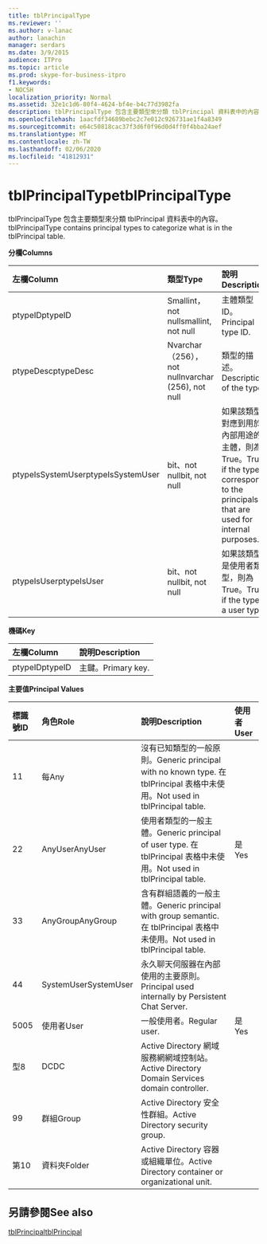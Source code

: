 ```yaml
---
title: tblPrincipalType
ms.reviewer: ''
ms.author: v-lanac
author: lanachin
manager: serdars
ms.date: 3/9/2015
audience: ITPro
ms.topic: article
ms.prod: skype-for-business-itpro
f1.keywords:
- NOCSH
localization_priority: Normal
ms.assetid: 32e1c1d6-80f4-4624-bf4e-b4c77d3982fa
description: tblPrincipalType 包含主要類型來分類 tblPrincipal 資料表中的內容。
ms.openlocfilehash: 1aacfdf34689bebc2c7e012c926731ae1f4a8349
ms.sourcegitcommit: e64c50818cac37f3d6f0f96d0d4ff0f4bba24aef
ms.translationtype: MT
ms.contentlocale: zh-TW
ms.lasthandoff: 02/06/2020
ms.locfileid: "41812931"
---
```

# <a name="tblprincipaltype"></a><span data-ttu-id="b94bb-103">tblPrincipalType</span><span class="sxs-lookup"><span data-stu-id="b94bb-103">tblPrincipalType</span></span>
 
<span data-ttu-id="b94bb-104">tblPrincipalType 包含主要類型來分類 tblPrincipal 資料表中的內容。</span><span class="sxs-lookup"><span data-stu-id="b94bb-104">tblPrincipalType contains principal types to categorize what is in the tblPrincipal table.</span></span>
  
<span data-ttu-id="b94bb-105">**分欄**</span><span class="sxs-lookup"><span data-stu-id="b94bb-105">**Columns**</span></span>

|<span data-ttu-id="b94bb-106">**左欄**</span><span class="sxs-lookup"><span data-stu-id="b94bb-106">**Column**</span></span>|<span data-ttu-id="b94bb-107">**類型**</span><span class="sxs-lookup"><span data-stu-id="b94bb-107">**Type**</span></span>|<span data-ttu-id="b94bb-108">**說明**</span><span class="sxs-lookup"><span data-stu-id="b94bb-108">**Description**</span></span>|
|:-----|:-----|:-----|
|<span data-ttu-id="b94bb-109">ptypeID</span><span class="sxs-lookup"><span data-stu-id="b94bb-109">ptypeID</span></span>  <br/> |<span data-ttu-id="b94bb-110">Smallint，not null</span><span class="sxs-lookup"><span data-stu-id="b94bb-110">smallint, not null</span></span>  <br/> |<span data-ttu-id="b94bb-111">主體類型 ID。</span><span class="sxs-lookup"><span data-stu-id="b94bb-111">Principal type ID.</span></span>  <br/> |
|<span data-ttu-id="b94bb-112">ptypeDesc</span><span class="sxs-lookup"><span data-stu-id="b94bb-112">ptypeDesc</span></span>  <br/> |<span data-ttu-id="b94bb-113">Nvarchar （256），not null</span><span class="sxs-lookup"><span data-stu-id="b94bb-113">nvarchar (256), not null</span></span>  <br/> |<span data-ttu-id="b94bb-114">類型的描述。</span><span class="sxs-lookup"><span data-stu-id="b94bb-114">Description of the type.</span></span>  <br/> |
|<span data-ttu-id="b94bb-115">ptypeIsSystemUser</span><span class="sxs-lookup"><span data-stu-id="b94bb-115">ptypeIsSystemUser</span></span>  <br/> |<span data-ttu-id="b94bb-116">bit、not null</span><span class="sxs-lookup"><span data-stu-id="b94bb-116">bit, not null</span></span>  <br/> |<span data-ttu-id="b94bb-117">如果該類型對應到用於內部用途的主體，則為 True。</span><span class="sxs-lookup"><span data-stu-id="b94bb-117">True if the type corresponds to the principals that are used for internal purposes.</span></span>  <br/> |
|<span data-ttu-id="b94bb-118">ptypeIsUser</span><span class="sxs-lookup"><span data-stu-id="b94bb-118">ptypeIsUser</span></span>  <br/> |<span data-ttu-id="b94bb-119">bit、not null</span><span class="sxs-lookup"><span data-stu-id="b94bb-119">bit, not null</span></span>  <br/> |<span data-ttu-id="b94bb-120">如果該類型是使用者類型，則為 True。</span><span class="sxs-lookup"><span data-stu-id="b94bb-120">True if the type is a user type.</span></span>  <br/> |
   
<span data-ttu-id="b94bb-121">**機碼**</span><span class="sxs-lookup"><span data-stu-id="b94bb-121">**Key**</span></span>

|<span data-ttu-id="b94bb-122">**左欄**</span><span class="sxs-lookup"><span data-stu-id="b94bb-122">**Column**</span></span>|<span data-ttu-id="b94bb-123">**說明**</span><span class="sxs-lookup"><span data-stu-id="b94bb-123">**Description**</span></span>|
|:-----|:-----|
|<span data-ttu-id="b94bb-124">ptypeID</span><span class="sxs-lookup"><span data-stu-id="b94bb-124">ptypeID</span></span>  <br/> |<span data-ttu-id="b94bb-125">主鍵。</span><span class="sxs-lookup"><span data-stu-id="b94bb-125">Primary key.</span></span>  <br/> |
   
<span data-ttu-id="b94bb-126">**主要值**</span><span class="sxs-lookup"><span data-stu-id="b94bb-126">**Principal Values**</span></span>

|<span data-ttu-id="b94bb-127">**標識號**</span><span class="sxs-lookup"><span data-stu-id="b94bb-127">**ID**</span></span>|<span data-ttu-id="b94bb-128">**角色**</span><span class="sxs-lookup"><span data-stu-id="b94bb-128">**Role**</span></span>|<span data-ttu-id="b94bb-129">**說明**</span><span class="sxs-lookup"><span data-stu-id="b94bb-129">**Description**</span></span>|<span data-ttu-id="b94bb-130">**使用者**</span><span class="sxs-lookup"><span data-stu-id="b94bb-130">**User**</span></span>|
|:-----|:-----|:-----|:-----|
|<span data-ttu-id="b94bb-131">1</span><span class="sxs-lookup"><span data-stu-id="b94bb-131">1</span></span>  <br/> |<span data-ttu-id="b94bb-132">每</span><span class="sxs-lookup"><span data-stu-id="b94bb-132">Any</span></span>  <br/> |<span data-ttu-id="b94bb-133">沒有已知類型的一般原則。</span><span class="sxs-lookup"><span data-stu-id="b94bb-133">Generic principal with no known type.</span></span> <span data-ttu-id="b94bb-134">在 tblPrincipal 表格中未使用。</span><span class="sxs-lookup"><span data-stu-id="b94bb-134">Not used in tblPrincipal table.</span></span>  <br/> ||
|<span data-ttu-id="b94bb-135">2</span><span class="sxs-lookup"><span data-stu-id="b94bb-135">2</span></span>  <br/> |<span data-ttu-id="b94bb-136">AnyUser</span><span class="sxs-lookup"><span data-stu-id="b94bb-136">AnyUser</span></span>  <br/> |<span data-ttu-id="b94bb-137">使用者類型的一般主體。</span><span class="sxs-lookup"><span data-stu-id="b94bb-137">Generic principal of user type.</span></span> <span data-ttu-id="b94bb-138">在 tblPrincipal 表格中未使用。</span><span class="sxs-lookup"><span data-stu-id="b94bb-138">Not used in tblPrincipal table.</span></span>  <br/> |<span data-ttu-id="b94bb-139">是</span><span class="sxs-lookup"><span data-stu-id="b94bb-139">Yes</span></span>  <br/> |
|<span data-ttu-id="b94bb-140">3</span><span class="sxs-lookup"><span data-stu-id="b94bb-140">3</span></span>  <br/> |<span data-ttu-id="b94bb-141">AnyGroup</span><span class="sxs-lookup"><span data-stu-id="b94bb-141">AnyGroup</span></span>  <br/> |<span data-ttu-id="b94bb-142">含有群組語義的一般主體。</span><span class="sxs-lookup"><span data-stu-id="b94bb-142">Generic principal with group semantic.</span></span> <span data-ttu-id="b94bb-143">在 tblPrincipal 表格中未使用。</span><span class="sxs-lookup"><span data-stu-id="b94bb-143">Not used in tblPrincipal table.</span></span>  <br/> ||
|<span data-ttu-id="b94bb-144">4</span><span class="sxs-lookup"><span data-stu-id="b94bb-144">4</span></span>  <br/> |<span data-ttu-id="b94bb-145">SystemUser</span><span class="sxs-lookup"><span data-stu-id="b94bb-145">SystemUser</span></span>  <br/> |<span data-ttu-id="b94bb-146">永久聊天伺服器在內部使用的主要原則。</span><span class="sxs-lookup"><span data-stu-id="b94bb-146">Principal used internally by Persistent Chat Server.</span></span>  <br/> ||
|<span data-ttu-id="b94bb-147">500</span><span class="sxs-lookup"><span data-stu-id="b94bb-147">5</span></span>  <br/> |<span data-ttu-id="b94bb-148">使用者</span><span class="sxs-lookup"><span data-stu-id="b94bb-148">User</span></span>  <br/> |<span data-ttu-id="b94bb-149">一般使用者。</span><span class="sxs-lookup"><span data-stu-id="b94bb-149">Regular user.</span></span>  <br/> |<span data-ttu-id="b94bb-150">是</span><span class="sxs-lookup"><span data-stu-id="b94bb-150">Yes</span></span>  <br/> |
|<span data-ttu-id="b94bb-151">型</span><span class="sxs-lookup"><span data-stu-id="b94bb-151">8</span></span>  <br/> |<span data-ttu-id="b94bb-152">DC</span><span class="sxs-lookup"><span data-stu-id="b94bb-152">DC</span></span>  <br/> |<span data-ttu-id="b94bb-153">Active Directory 網域服務網網域控制站。</span><span class="sxs-lookup"><span data-stu-id="b94bb-153">Active Directory Domain Services domain controller.</span></span>  <br/> ||
|<span data-ttu-id="b94bb-154">9</span><span class="sxs-lookup"><span data-stu-id="b94bb-154">9</span></span>  <br/> |<span data-ttu-id="b94bb-155">群組</span><span class="sxs-lookup"><span data-stu-id="b94bb-155">Group</span></span>  <br/> |<span data-ttu-id="b94bb-156">Active Directory 安全性群組。</span><span class="sxs-lookup"><span data-stu-id="b94bb-156">Active Directory security group.</span></span>  <br/> ||
|<span data-ttu-id="b94bb-157">第</span><span class="sxs-lookup"><span data-stu-id="b94bb-157">10</span></span>  <br/> |<span data-ttu-id="b94bb-158">資料夾</span><span class="sxs-lookup"><span data-stu-id="b94bb-158">Folder</span></span>  <br/> |<span data-ttu-id="b94bb-159">Active Directory 容器或組織單位。</span><span class="sxs-lookup"><span data-stu-id="b94bb-159">Active Directory container or organizational unit.</span></span>  <br/> ||
   
## <a name="see-also"></a><span data-ttu-id="b94bb-160">另請參閱</span><span class="sxs-lookup"><span data-stu-id="b94bb-160">See also</span></span>

[<span data-ttu-id="b94bb-161">tblPrincipal</span><span class="sxs-lookup"><span data-stu-id="b94bb-161">tblPrincipal</span></span>](tblprincipal.md)
